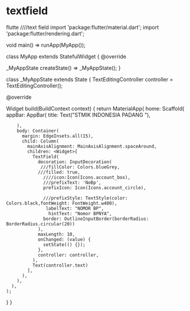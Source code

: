 # textfield
flutte
////text field
import 'package:flutter/material.dart';
import 'package:flutter/rendering.dart';

void main() => runApp(MyApp());

class MyApp extends StatefulWidget {
  @override
  
  _MyAppState createState() => _MyAppState();
}

class _MyAppState extends State<MyApp> {
  TextEditingController controller = TextEditingController();
  
  @override

  Widget build(BuildContext context) {
    return MaterialApp(
      home: Scaffold(
        appBar: AppBar(
          title: Text("STMIK INDONESIA PADANG "),
          
        ),
        body: Container(
          margin: EdgeInsets.all(15),
          child: Column(
            mainAxisAlignment: MainAxisAlignment.spaceAround,
            children: <Widget>[
              TextField(
                decoration: InputDecoration(
                 ///fillColor: Colors.blueGrey,
                ///filled: true,
                  ////icon:Icon(Icons.account_box),
                  ///prefixText: 'NoBp',
                  prefixIcon: Icon(Icons.account_circle),
                  
                  ///prefixStyle: TextStyle(color: Colors.black,fontWeight: FontWeight.w400),
                   labelText: "NOMOR BP",
                    hintText: "Nomor BPNYA",
                  border: OutlineInputBorder(borderRadius: BorderRadius.circular(20))
                ),
                maxLength: 10,
                onChanged: (value) {
                  setState(() {});
                },
                controller: controller,
              ),
              Text(controller.text)
            ],
          ),
        ),
      ),
    );
  }
}

